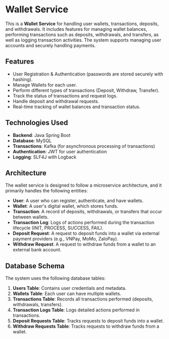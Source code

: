 # Wallet Service

This is a **Wallet Service** for handling user wallets, transactions, deposits, and withdrawals. It includes features for managing wallet balances, performing transactions such as deposits, withdrawals, and transfers, as well as logging transaction activities. The system supports managing user accounts and securely handling payments.

## Features

- User Registration & Authentication (passwords are stored securely with hashing).
- Manage Wallets for each user.
- Perform different types of transactions (Deposit, Withdraw, Transfer).
- Track the status of transactions and request logs.
- Handle deposit and withdrawal requests.
- Real-time tracking of wallet balances and transaction status.

## Technologies Used

- **Backend**: Java Spring Boot
- **Database**: MySQL
- **Transactions**: Kafka (for asynchronous processing of transactions)
- **Authentication**: JWT for user authentication
- **Logging**: SLF4J with Logback

## Architecture

The wallet service is designed to follow a microservice architecture, and it primarily handles the following entities:

- **User**: A user who can register, authenticate, and have wallets.
- **Wallet**: A user's digital wallet, which stores funds.
- **Transaction**: A record of deposits, withdrawals, or transfers that occur between wallets.
- **Transaction Log**: Logs of actions performed during the transaction lifecycle (INIT, PROCESS, SUCCESS, FAIL).
- **Deposit Request**: A request to deposit funds into a wallet via external payment providers (e.g., VNPay, MoMo, ZaloPay).
- **Withdraw Request**: A request to withdraw funds from a wallet to an external bank account.

## Database Schema

The system uses the following database tables:

1. **Users Table**: Contains user credentials and metadata.
2. **Wallets Table**: Each user can have multiple wallets.
3. **Transactions Table**: Records all transactions performed (deposits, withdrawals, transfers).
4. **Transaction Logs Table**: Logs detailed actions performed in transactions.
5. **Deposit Requests Table**: Tracks requests to deposit funds into a wallet.
6. **Withdraw Requests Table**: Tracks requests to withdraw funds from a wallet.

